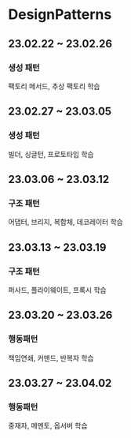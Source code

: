 # DesignPatterns

## 23.02.22 ~ 23.02.26

### 생성 패턴

팩토리 메서드, 추상 팩토리 학습

## 23.02.27 ~ 23.03.05

### 생성 패턴

빌더, 싱글턴, 프로토타입 학습

## 23.03.06 ~ 23.03.12

### 구조 패턴

어댑터, 브리지, 복합체, 데코레이터 학습

## 23.03.13 ~ 23.03.19

### 구조 패턴

퍼사드, 플라이웨이트, 프록시 학습

## 23.03.20 ~ 23.03.26

### 행동패턴

책임연쇄, 커맨드, 반복자 학습

## 23.03.27 ~ 23.04.02

### 행동패턴

중재자, 메멘토, 옵서버 학습
